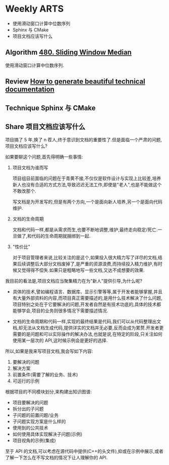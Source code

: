 # Weekly ARTS

- 使用滑动窗口计算中位数序列
- Sphinx 与 CMake
- 项目文档应该写什么

## Algorithm [480. Sliding Window Median](slidingwindow.md)

使用滑动窗口计算中位数序列.

## Review [How to generate beautiful technical documentation](https://www.tjelvarolsson.com/blog/how-to-generate-beautiful-technical-documentation/)

## Technique Sphinx 与 CMake

## Share 项目文档应该写什么

项目搞了 5 年,换了 n 茬人,终于意识到文档的重要性了.但是面临一个严肃的问题,项目文档应该写什么?

如果要聊这个问题,首先得明确一些事情:

1. 项目文档为谁而写

   项目组目前面临的问题在于青黄不接,不仅仅是软件设计与实现上比较差,培养新人也没有合适的方式方法,导致迟迟无法工作,即使是"老人",也是不能做这个不敢改那个.

   写文档是为开发写的,但是有两个方向,一个是面向新人培养,另一个是面向代码维护.

2. 文档的生命周期

   文档和代码一样,都是从需求而生,也要不断地调整,维护,最终走向稳定/死亡.一旦做了,和代码的生命周期就捆绑到一起.

3. "性价比"

   对于项目管理者来说,比较关注的是这个,如果投入很大精力写了详尽的文档,结果后续调整后大部分文档废掉了,是严重的资源浪费,而持续投入精力维护,有时候又觉得得不偿失.如果只是粗略地写一些文档,又达不成想要的效果.

我目前的看法是,项目文档应当聚集精力在为"新人"提供引导,为什么呢?

- 具体的技术,譬如编程语言、数据库、显示引擎等等,属于开发者能够掌握,并且有大量外部资料的内容,而项目真正需要描述的,是用什么技术解决了什么问题,项目特别之处在于它要解决的问题,开发者自然是有技术功底的,具体的技术都能够学会,项目的业务则很多情况下需要描述情况.

- 文档的生命周期和代码一样,实现的最终结果是代码,我们可以从代码整理出文档,却无法从文档生成代码,提供详实的文档并无必要,反而会成为累赘.开发者更需要的是问题和可以实际操作的解决办法,也就是说,在特定的阶段,只关注如何使用某一层次的 API,这时候示例会是更好的选择.

所以,如果是我来写项目文档,我会写如下内容:

1. 要解决的问题
2. 解决方案
3. 前置条件(需要了解的业务、技术)
4. 可运行的示例

根据项目的不同模块划分,来构建出知识图谱:

- 项目要解决的问题
- 拆分出的子问题
- 子问题的前置问题/业务
- 子问题实现方案是什么样的
- 使用到的公共技术
- 如何使用具体实现解决子问题(示例)
- 项目视角的示例(集成)

至于 API 的文档,可以考虑在源代码中提供(C++的头文件),抑或在示例中展示,或者了解一下怎么在不写文档的情况下让人理解你的 API.
